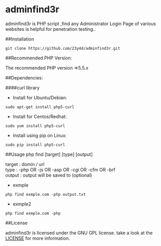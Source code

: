 # adminfind3r
adminfind3r is PHP script ,find any  Administrator Login Page of various websites  is helpful for penetration testing..

##Installation
```
git clone https://github.com/23y4d/adminfind3r.git
```

##Recommended PHP Version:

The recommended PHP version =>5.5.x

##Dependencies:

####curl library 

- Install for Ubuntu/Debian:
```
sudo apt-get install php5-curl
```

- Install for Centos/Redhat:
```
sudo yum install php5-curl
```

- Install using pip on Linux:
```
sudo pip install php5-curl
```

##Usage
php find [target] [type] [output]

 target : domin / url			            
 type   : -php OR -js OR -asp OR -cgi OR -cfm OR -brf  	    
 output : output will be saved to (optional)     

- exmple
 ```
php find exmple.com -php output.txt
```
- exmple2
 ```
php find exmple.com -php 
```


##License

adminfind3r is licensed under the GNU GPL license. take a look at the [LICENSE](https://github.com/23y4d/adminfind3r/blob/master/LICENSE) for more information.

